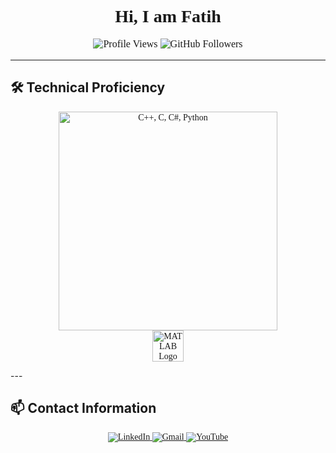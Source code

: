 <h1 align="center" style="font-family: 'Times New Roman', serif; font-weight: bold;">Hi, I am Fatih</h1>

<p align="center" style="font-family: 'Times New Roman', serif; font-size: 16px;">
  <img src="https://komarev.com/ghpvc/?username=mfatihg&label=Profile%20views&color=2C3E50&style=flat" alt="Profile Views">
  <img src="https://img.shields.io/github/followers/mfatihg?label=Followers&style=social" alt="GitHub Followers">
</p>

---

## 🛠️ **Technical Proficiency**
<p align="center" style="font-family: 'Times New Roman', serif; font-size: 14px;">
  <img src="https://skillicons.dev/icons?i=cpp,c,cs,python" width="350" alt="C++, C, C#, Python">
  <br>
  <img src="https://upload.wikimedia.org/wikipedia/commons/2/21/Matlab_Logo.png" width="50" alt="MATLAB Logo">
</p>
---

## 📫 **Contact Information**
<p align="center" style="font-family: 'Times New Roman', serif; font-size: 14px;">
  <a href="https://linkedin.com/in/mfatihg">
    <img src="https://img.shields.io/badge/LinkedIn-0A66C2.svg?&style=flat-square&logo=linkedin&logoColor=white" alt="LinkedIn"/>
  </a>
  <a href="mailto:fatihgogus3@gmail.com">
    <img src="https://img.shields.io/badge/Gmail-D14836?style=flat-square&logo=gmail&logoColor=white" alt="Gmail"/>
  </a>
  <a href="https://youtube.com/c/MehmetFatihGöğüş">
    <img src="https://img.shields.io/badge/YouTube-FF0000?style=flat-square&logo=youtube&logoColor=white" alt="YouTube"/>
  </a>
</p>
